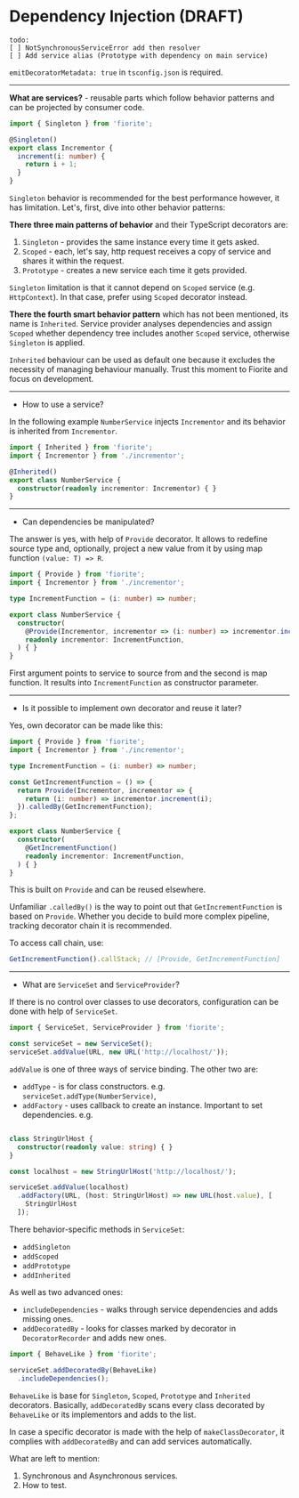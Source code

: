 # Dependency Injection (DRAFT)

```text
todo:
[ ] NotSynchronousServiceError add then resolver
[ ] Add service alias (Prototype with dependency on main service)  
```

`emitDecoratorMetadata: true` in `tsconfig.json` is required.

---
**What are services?** - reusable parts which follow behavior patterns and can be projected by consumer code.

```typescript
import { Singleton } from 'fiorite';

@Singleton()
export class Incrementor {
  increment(i: number) {
    return i + 1;
  }
}
```

`Singleton` behavior is recommended for the best performance however, it has limitation. Let's, first, dive into other behavior patterns:

**There three main patterns of behavior** and their TypeScript decorators are:
1. `Singleton` - provides the same instance every time it gets asked.
2. `Scoped` - each, let's say, http request receives a copy of service and shares it within the request.
3. `Prototype` - creates a new service each time it gets provided.

`Singleton` limitation is that it cannot depend on `Scoped` service (e.g. `HttpContext`). 
In that case, prefer using `Scoped` decorator instead.

**There the fourth smart behavior pattern** which has not been mentioned, its name is `Inherited`.
Service provider analyses dependencies and assign `Scoped` whether dependency tree includes another `Scoped` service, otherwise `Singleton` is applied.

`Inherited` behaviour can be used as default one because it excludes the necessity of managing behaviour manually.
Trust this moment to Fiorite and focus on development.

---

- How to use a service?

In the following example `NumberService` injects `Incrementor` and its behavior is inherited from `Incrementor`.

```typescript
import { Inherited } from 'fiorite';
import { Incrementor } from './incrementor';

@Inherited()
export class NumberService {
  constructor(readonly incrementor: Incrementor) { }
}
```

---

- Can dependencies be manipulated?

The answer is yes, with help of `Provide` decorator. 
It allows to redefine source type and, optionally, project a new value from it by using map function `(value: T) => R`.

```typescript
import { Provide } from 'fiorite';
import { Incrementor } from './incrementor';

type IncrementFunction = (i: number) => number;

export class NumberService {
  constructor(
    @Provide(Incrementor, incrementor => (i: number) => incrementor.increment(i))
    readonly incrementor: IncrementFunction,
  ) { }
}
```

First argument points to service to source from and the second is map function. 
It results into `IncrementFunction` as constructor parameter. 

---

- Is it possible to implement own decorator and reuse it later? 

Yes, own decorator can be made like this:

```typescript
import { Provide } from 'fiorite';
import { Incrementor } from './incrementor';

type IncrementFunction = (i: number) => number;

const GetIncrementFunction = () => {
  return Provide(Incrementor, incrementor => {
    return (i: number) => incrementor.increment(i);
  }).calledBy(GetIncrementFunction);
};

export class NumberService {
  constructor(
    @GetIncrementFunction()
    readonly incrementor: IncrementFunction,
  ) { }
}
```

This is built on `Provide` and can be reused elsewhere. 

Unfamiliar `.calledBy()` is the way to point out that `GetIncrementFunction` is based on `Provide`. 
Whether you decide to build more complex pipeline, tracking decorator chain it is recommended. 

To access call chain, use:

```typescript
GetIncrementFunction().callStack; // [Provide, GetIncrementFunction]
```

---

- What are `ServiceSet` and `ServiceProvider`?

If there is no control over classes to use decorators, configuration can be done with help of `ServiceSet`.

```typescript
import { ServiceSet, ServiceProvider } from 'fiorite';

const serviceSet = new ServiceSet();
serviceSet.addValue(URL, new URL('http://localhost/'));
```

`addValue` is one of three ways of service binding. The other two are:
 
- `addType` - is for class constructors. e.g. `serviceSet.addType(NumberService)`,
- `addFactory` - uses callback to create an instance. Important to set dependencies. e.g.

```typescript

class StringUrlHost {
  constructor(readonly value: string) { }
}

const localhost = new StringUrlHost('http://localhost/');

serviceSet.addValue(localhost)
  .addFactory(URL, (host: StringUrlHost) => new URL(host.value), [
    StringUrlHost
  ]);
```

There behavior-specific methods in `ServiceSet`:

- `addSingleton`
- `addScoped`
- `addPrototype`
- `addInherited`

As well as two advanced ones:

- `includeDependencies` - walks through service dependencies and adds missing ones.
- `addDecoratedBy` - looks for classes marked by decorator in `DecoratorRecorder` and adds new ones.

```typescript
import { BehaveLike } from 'fiorite';

serviceSet.addDecoratedBy(BehaveLike)
  .includeDependencies();
```

`BehaveLike` is base for `Singleton`, `Scoped`, `Prototype` and `Inherited` decorators. 
Basically, `addDecoratedBy` scans every class decorated by `BehaveLike` or its implementors and adds to the list.

In case a specific decorator is made with the help of `makeClassDecorator`, it complies with `addDecoratedBy` and can add services automatically.

What are left to mention:
1. Synchronous and Asynchronous services.
2. How to test.
